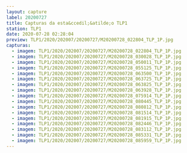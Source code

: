 ```yaml
---
layout: capture
label: 20200727
title: Capturas da esta&ccedil;&atilde;o TLP1
station: TLP1
date: 2020-07-28 02:28:04
preview: TLP1/2020/202007/20200727/M20200728_022804_TLP_1P.jpg
capturas:
  - imagem: TLP1/2020/202007/20200727/M20200728_022804_TLP_1P.jpg
  - imagem: TLP1/2020/202007/20200727/M20200728_030028_TLP_1P.jpg
  - imagem: TLP1/2020/202007/20200727/M20200728_050011_TLP_1P.jpg
  - imagem: TLP1/2020/202007/20200727/M20200728_055125_TLP_1P.jpg
  - imagem: TLP1/2020/202007/20200727/M20200728_063500_TLP_1P.jpg
  - imagem: TLP1/2020/202007/20200727/M20200728_063725_TLP_1P.jpg
  - imagem: TLP1/2020/202007/20200727/M20200728_063825_TLP_1P.jpg
  - imagem: TLP1/2020/202007/20200727/M20200728_063928_TLP_1P.jpg
  - imagem: TLP1/2020/202007/20200727/M20200728_075914_TLP_1P.jpg
  - imagem: TLP1/2020/202007/20200727/M20200728_080445_TLP_1P.jpg
  - imagem: TLP1/2020/202007/20200727/M20200728_080812_TLP_1P.jpg
  - imagem: TLP1/2020/202007/20200727/M20200728_081514_TLP_1P.jpg
  - imagem: TLP1/2020/202007/20200727/M20200728_081915_TLP_1P.jpg
  - imagem: TLP1/2020/202007/20200727/M20200728_082446_TLP_1P.jpg
  - imagem: TLP1/2020/202007/20200727/M20200728_083112_TLP_1P.jpg
  - imagem: TLP1/2020/202007/20200727/M20200728_085331_TLP_1P.jpg
  - imagem: TLP1/2020/202007/20200727/M20200728_085959_TLP_1P.jpg
---
```

